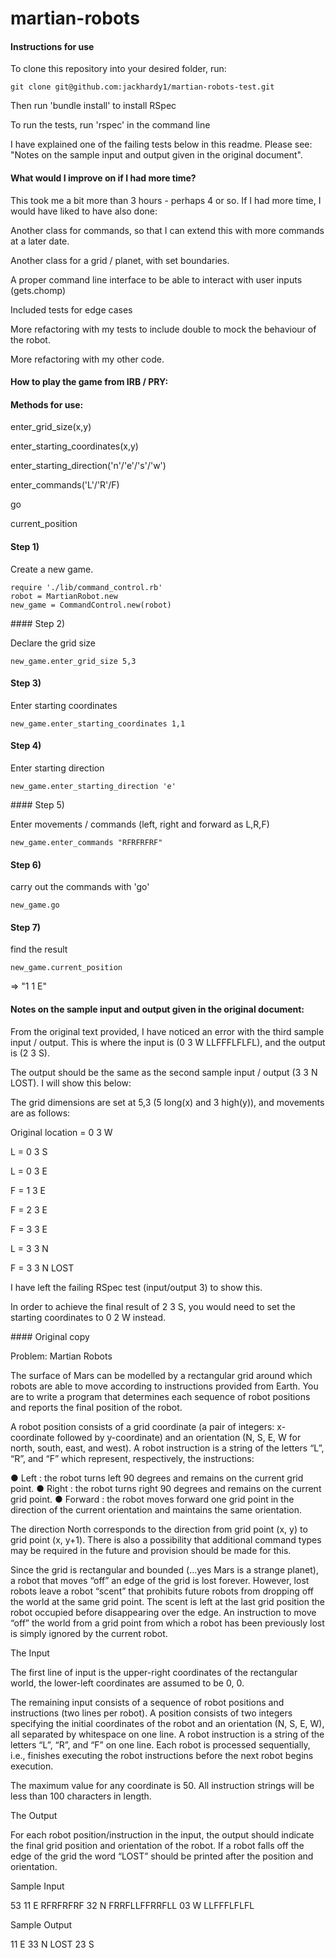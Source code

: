 # martian-robots


#### Instructions for use

To clone this repository into your desired folder, run:

```
git clone git@github.com:jackhardy1/martian-robots-test.git
```

Then run 'bundle install' to install RSpec

To run the tests, run 'rspec' in the command line

I have explained one of the failing tests below in this readme. Please see: "Notes on the sample input and output given in the original document".


#### What would I improve on if I had more time?

This took me a bit more than 3 hours - perhaps 4 or so. If I had more time, I would have liked to have also done:

Another class for commands, so that I can extend this with more commands at a later date.

Another class for a grid / planet, with set boundaries.

A proper command line interface to be able to interact with user inputs (gets.chomp)

Included tests for edge cases

More refactoring with my tests to include double to mock the behaviour of the robot.

More refactoring with my other code.


#### How to play the game from IRB / PRY:

#### Methods for use:

enter_grid_size(x,y)

enter_starting_coordinates(x,y)

enter_starting_direction('n'/'e'/'s'/'w')

enter_commands('L'/'R'/F)

go

current_position

#### Step 1)

Create a new game.

```
require './lib/command_control.rb'
robot = MartianRobot.new
new_game = CommandControl.new(robot)
```

#### Step 2)

Declare the grid size

```
new_game.enter_grid_size 5,3
```

#### Step 3)

Enter starting coordinates

```
new_game.enter_starting_coordinates 1,1
```

#### Step 4)

Enter starting direction

```
new_game.enter_starting_direction 'e'
```

#### Step 5)

Enter movements / commands (left, right and forward as L,R,F)

```
new_game.enter_commands "RFRFRFRF"
```

#### Step 6)

carry out the commands with 'go'

```
new_game.go
```

#### Step 7)

find the result

```
new_game.current_position
```
=> "1 1 E"

#### Notes on the sample input and output given in the original document:

From the original text provided, I have noticed an error with the third sample input / output. This is where the input is (0 3 W LLFFFLFLFL), and the output is (2 3 S).

The output should be the same as the second sample input / output (3 3 N LOST). I will show this below:

The grid dimensions are set at 5,3 (5 long(x) and 3 high(y)), and movements are as follows:

Original location = 0 3 W

L = 0 3 S

L = 0 3 E

F = 1 3 E

F = 2 3 E

F = 3 3 E

L = 3 3 N

F = 3 3 N LOST

I have left the failing RSpec test (input/output 3) to show this.

In order to achieve the final result of 2 3 S, you would need to set the starting coordinates to 0 2 W instead.



#### Original copy

Problem: Martian Robots

The surface of Mars can be modelled by a rectangular grid around which robots are able to move according to instructions provided from Earth. You are to write a program that determines each sequence of robot positions and reports the final position of the robot.

A robot position consists of a grid coordinate (a pair of integers: x-coordinate followed by y-coordinate) and an orientation (N, S, E, W for north, south, east, and west).
A robot instruction is a string of the letters “L”, “R”, and “F” which represent, respectively, the instructions:

● Left : the robot turns left 90 degrees and remains on the current grid point.
● Right : the robot turns right 90 degrees and remains on the current grid point.
● Forward : the robot moves forward one grid point in the direction of the current
orientation and maintains the same orientation.

The direction North corresponds to the direction from grid point (x, y) to grid point (x, y+1). There is also a possibility that additional command types may be required in the future and provision should be made for this.

Since the grid is rectangular and bounded (...yes Mars is a strange planet), a robot that moves “off” an edge of the grid is lost forever. However, lost robots leave a robot “scent” that prohibits future robots from dropping off the world at the same grid point. The scent is left at the last grid position the robot occupied before disappearing over the edge. An instruction to move “off” the world from a grid point from which a robot has been previously lost is simply ignored by the current robot.

The Input

The first line of input is the upper-right coordinates of the rectangular world, the lower-left coordinates are assumed to be 0, 0.

The remaining input consists of a sequence of robot positions and instructions (two lines per robot). A position consists of two integers specifying the initial coordinates of the robot and an orientation (N, S, E, W), all separated by whitespace on one line. A robot instruction is a string of the letters “L”, “R”, and “F” on one line.
Each robot is processed sequentially, i.e., finishes executing the robot instructions before the next robot begins execution.

The maximum value for any coordinate is 50.
All instruction strings will be less than 100 characters in length.

The Output

For each robot position/instruction in the input, the output should indicate the final grid position and orientation of the robot. If a robot falls off the edge of the grid the word “LOST” should be printed after the position and orientation.

Sample Input

53
11 E RFRFRFRF
32 N FRRFLLFFRRFLL
03 W LLFFFLFLFL

Sample Output

11 E
33 N LOST
23 S
